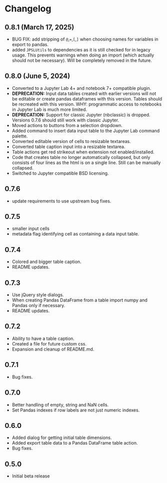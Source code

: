 # Changelog

<!-- <START NEW CHANGELOG ENTRY> -->
## 0.8.1 (March 17, 2025)
* BUG FIX: add stripping of `@`,`=`,`[`,`]` when choosing names for variables
  in export to pandas.
* added `JPSLUtils` to dependencies as it is still checked for in legacy usage. 
  This prevents warnings when doing an import (which actually should not be 
  necessary). Will be completely removed in the future.
## 0.8.0 (June 5, 2024)
* Converted to a Jupyter Lab 4+ and notebook 7+ compatible plugin.
* **DEPRECATION:** Input data tables created with earlier versions will not 
  be editable or create pandas dataframes with this version. Tables should 
  be recreated with this version. WHY: programmatic access to notebooks in 
  Jupyter Lab is much more limited.
* **DEPRECATION:** Support for classic Jupyter (nbclassic) is dropped. 
  Versions 0.7.6 should still work with classic Jupyter. 
* Moved actions to buttons from a selection dropdown.
* Added command to insert data input table to the Jupyter Lab command palette.
* Converted editable version of cells to resizable textareas.
* Converted table caption input into a resizable textarea.
* Table actions get red strikeout when extension not enabled/installed.
* Code that creates table no longer automatically collapsed, but only 
  consists of four lines as the html is on a single line. Still can be 
  manually collapsed.
* Switched to Jupyter compatible BSD licensing.
## 0.7.6
* update requirements to use upstream bug fixes.
## 0.7.5 
* smaller input cells
* metadata flag identifying cell as containing a 
  data input table.
## 0.7.4
* Colored and bigger table caption. 
* README updates.
## 0.7.3
* Use jQuery style dialogs.
* When creating Pandas DataFrame from a table import numpy and Pandas 
  only if necessary.
* README updates.  
## 0.7.2 
* Ability to have a table caption.
* Created a file for future custom css.
* Expansion and cleanup of README.md.  
## 0.7.1 
* Bug fixes.
## 0.7.0
* Better handling of empty, string and NaN cells.
* Set Pandas indexes if row labels are not just numeric indexes.  
## 0.6.0
* Added dialog for getting initial table dimensions.
* Added export table data to a Pandas DataFrame table action.
* Bug fixes.  
## 0.5.0
* Initial beta release